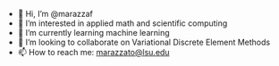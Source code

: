 - 👋 Hi, I’m @marazzaf
- 👀 I’m interested in applied math and scientific computing
- 🌱 I’m currently learning machine learning
- 💞️ I’m looking to collaborate on Variational Discrete Element Methods
- 📫 How to reach me: marazzato@lsu.edu
